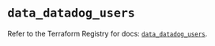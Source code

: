 # `data_datadog_users`

Refer to the Terraform Registry for docs: [`data_datadog_users`](https://registry.terraform.io/providers/datadog/datadog/3.40.0/docs/data-sources/users).
